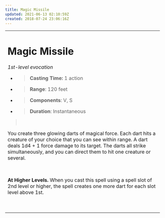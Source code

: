 ```yaml
---
title: Magic Missile
updated: 2021-06-13 02:10:59Z
created: 2018-07-24 23:06:16Z
---
```


<table><tbody><tr class="odd"><td><h1 id="magic-missile"><strong>Magic Missile</strong></h1><p><em>1st-level evocation</em></p><ul><li><blockquote><p><strong>Casting Time:</strong> 1 action</p></blockquote></li><li><blockquote><p><strong>Range</strong>: 120 feet</p></blockquote></li><li><blockquote><p><strong>Components</strong>: V, S</p></blockquote></li><li><blockquote><p><strong>Duration</strong>: Instantaneous</p></blockquote></li></ul><blockquote><p> </p></blockquote><p>You create three glowing darts of magical force. Each dart hits a creature of your choice that you can see within range. A dart deals 1d4 + 1 force damage to its target. The darts all strike simultaneously, and you can direct them to hit one creature or several.</p><p> </p><p><strong>At Higher Levels.</strong> When you cast this spell using a spell slot of 2nd level or higher, the spell creates one more dart for each slot level above 1st.</p><p> </p></td></tr></tbody></table>
